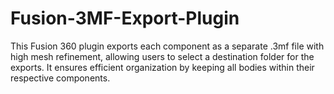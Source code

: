 # Fusion-3MF-Export-Plugin
This Fusion 360 plugin exports each component as a separate .3mf file with high mesh refinement, allowing users to select a destination folder for the exports. It ensures efficient organization by keeping all bodies within their respective components.
